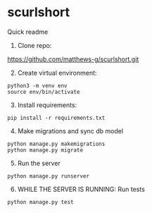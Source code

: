# scurlshort

Quick readme

1. Clone repo:

https://github.com/matthews-g/scurlshort.git

2. Create virtual environment:
```
python3 -m venv env
source env/bin/activate
```

3. Install requirements:

`pip install -r requirements.txt`

4. Make migrations and sync db model
```
python manage.py makemigrations
python manage.py migrate
```
5. Run the server
``` 
python manage.py runserver
```

6. WHILE THE SERVER IS RUNNING: Run tests
``` 
python manage.py test
```

